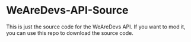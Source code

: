 # WeAreDevs-API-Source
This is just the source code for the WeAreDevs API. If you want to mod it, you can use this repo to download the source code.

